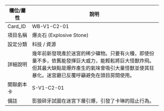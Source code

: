 | 欄位/屬性 | 說明 |
|---|---|
| Card_ID | WB-V1-C2-01 |
| 項目名稱 | 爆炎石 (Explosive Stone) |
| 設定分類 | 科技 / 資源 |
| 詳細說明 | 幾年前新發現產於迷宮的稀少礦物。只要有火種，即使份量不多，依舊能發揮巨大威力，能輕鬆將巨大怪獸炸飛。但其最大缺點是爆炸產生的氣味會吸引大量怪獸並使其狂暴化。迷宮廳已反覆呼籲避免在頭目房間使用。 |
| 關聯劇本卡 | S-V1-C2-01 |
| 備註 | 影狼碎牙試圖在迷宮下層引爆，引發了卡琳的阻止行為。 |
